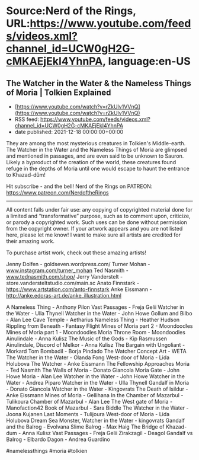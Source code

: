 # Source:Nerd of the Rings, URL:https://www.youtube.com/feeds/videos.xml?channel_id=UCW0gH2G-cMKAEjEkI4YhnPA, language:en-US

## The Watcher in the Water & the Nameless Things of Moria | Tolkien Explained
 - [https://www.youtube.com/watch?v=rZkUlv1VVnQ](https://www.youtube.com/watch?v=rZkUlv1VVnQ)
 - RSS feed: https://www.youtube.com/feeds/videos.xml?channel_id=UCW0gH2G-cMKAEjEkI4YhnPA
 - date published: 2021-12-18 00:00:00+00:00

They are among the most mysterious creatures in Tolkien's Middle-earth.  The Watcher in the Water and the Nameless Things of Moria are glimpsed and mentioned in passages, and are even said to be unknown to Sauron.  Likely a byproduct of the creation of the world, these creatures found refuge in the depths of Moria until one would escape to haunt the entrance to Khazad-dûm!

Hit subscribe - and the bell!
Nerd of the Rings on PATREON: https://www.patreon.com/NerdoftheRings

-------------- 
All content falls under fair use: any copying of copyrighted material done for a limited and “transformative” purpose, such as to comment upon, criticize, or parody a copyrighted work. Such uses can be done without permission from the copyright owner.   If your artwork appears and you are not listed here, please let me know! I want to make sure all artists are credited for their amazing work.

To purchase artist work, check out these amazing artists!

Jenny Dolfen - goldseven.wordpress.com/
Turner Mohan - www.instagram.com/turner_mohan
Ted Nasmith - www.tednasmith.com/shop/
Jerry Vanderstelt - store.vandersteltstudio.com/main.sc
Anato Finnstark - https://www.artstation.com/anto-finnstark
Anke Eissmann - http://anke.edoras-art.de/anke_illustration.html

A Nameless Thing - Anthony Pilon
Vast Passages - Freja Gelii
Watcher in the Water - Ulla Thynell
Watcher in the Water - John Howe
Gollum and Bilbo - Alan Lee
Cave Temple - Aetharius
Nameless Thing - Heather Hudson
Rippling from Beneath - Fantasy Flight
Mines of Moria part 2 - Moondoodles
Mines of Moria part 1 - Moondoodles
Moria Throne Room - Moondoodles
Ainulindale - Anna Kulisz
The Music of the Gods - Kip Rasmussen
Ainulindale, Discord of Melkor - Anna Kulisz
The Bargain with Ungoliant - Morkard
Tom Bombadil - Borja Pindado
The Watcher Concept Art - WETA
The Watcher in the Water - Olanda Fong
West-door of Moria - Lida Holubova
The Watcher - Anke Eissmann
The Fellowship Approaches Moria - Ted Nasmith
The Walls of Moria - Donato Giancola
Moria Gate - John Howe
Moria - Alan Lee
Watcher in the Water - John Howe
Watcher in the Water - Andrea Piparo
Watcher in the Water - Ulla Thynell
Gandalf in Moria - Donato Giancola
Watcher in the Water - Kingovrats
The Death of Isildur - Anke Eissmann
Mines of Moria - Gellihana
In the Chamber of Mazarbul - Tulikoura
Chamber of Mazarbul - Alan Lee
The West gate of Moria - Manofaction42
Book of Mazarbul - Sara Biddle
The Watcher in the Water - Joona Kujanen
Last Moments - Tulijoura
West-door of Moria - Lida Holubova
Dream Sea Monster, Watcher in the Water - kingovrats
Gandalf and the Balrog - Evolvana
Slime Balrog - Max Haig
The Bridge of Khazad-dum - Anna Kulisz
Vast Passages - Freja Gelii
Zirakzagil - Deagol
Gandalf vs Balrog - Elbardo
Dagon - Andrea Guardino

#namelessthings #moria #tolkien

